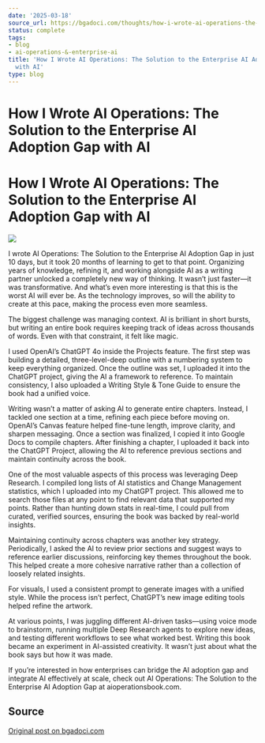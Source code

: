 ```yaml
---
date: '2025-03-18'
source_url: https://bgadoci.com/thoughts/how-i-wrote-ai-operations-the-solution-to-the-enterprise-ai-adoption-gap-with-ai
status: complete
tags:
- blog
- ai-operations-&-enterprise-ai
title: 'How I Wrote AI Operations: The Solution to the Enterprise AI Adoption Gap
  with AI'
type: blog
---
```


# How I Wrote AI Operations: The Solution to the Enterprise AI Adoption Gap with AI

# How I Wrote AI Operations: The Solution to the Enterprise AI Adoption Gap with AI

![](images/aa672058-b9b7-4660-b564-ded74e6dcf69+%281%29+1.png)

I wrote AI Operations: The Solution to the Enterprise AI Adoption Gap in just 10 days, but it took 20 months of learning to get to that point. Organizing years of knowledge, refining it, and working alongside AI as a writing partner unlocked a completely new way of thinking. It wasn’t just faster—it was transformative. And what’s even more interesting is that this is the worst AI will ever be. As the technology improves, so will the ability to create at this pace, making the process even more seamless.

The biggest challenge was managing context. AI is brilliant in short bursts, but writing an entire book requires keeping track of ideas across thousands of words. Even with that constraint, it felt like magic.

I used OpenAI’s ChatGPT 4o inside the Projects feature. The first step was building a detailed, three-level-deep outline with a numbering system to keep everything organized. Once the outline was set, I uploaded it into the ChatGPT project, giving the AI a framework to reference. To maintain consistency, I also uploaded a Writing Style & Tone Guide to ensure the book had a unified voice.

Writing wasn’t a matter of asking AI to generate entire chapters. Instead, I tackled one section at a time, refining each piece before moving on. OpenAI’s Canvas feature helped fine-tune length, improve clarity, and sharpen messaging. Once a section was finalized, I copied it into Google Docs to compile chapters. After finishing a chapter, I uploaded it back into the ChatGPT Project, allowing the AI to reference previous sections and maintain continuity across the book.

One of the most valuable aspects of this process was leveraging Deep Research. I compiled long lists of AI statistics and Change Management statistics, which I uploaded into my ChatGPT project. This allowed me to search those files at any point to find relevant data that supported my points. Rather than hunting down stats in real-time, I could pull from curated, verified sources, ensuring the book was backed by real-world insights.

Maintaining continuity across chapters was another key strategy. Periodically, I asked the AI to review prior sections and suggest ways to reference earlier discussions, reinforcing key themes throughout the book. This helped create a more cohesive narrative rather than a collection of loosely related insights.

For visuals, I used a consistent prompt to generate images with a unified style. While the process isn’t perfect, ChatGPT’s new image editing tools helped refine the artwork.

At various points, I was juggling different AI-driven tasks—using voice mode to brainstorm, running multiple Deep Research agents to explore new ideas, and testing different workflows to see what worked best. Writing this book became an experiment in AI-assisted creativity. It wasn’t just about what the book says but how it was made.

If you’re interested in how enterprises can bridge the AI adoption gap and integrate AI effectively at scale, check out AI Operations: The Solution to the Enterprise AI Adoption Gap at aioperationsbook.com.

## Source
[Original post on bgadoci.com](https://bgadoci.com/thoughts/how-i-wrote-ai-operations-the-solution-to-the-enterprise-ai-adoption-gap-with-ai)